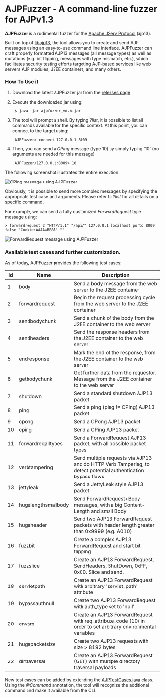 # AJPFuzzer - A command-line fuzzer for AJPv1.3

**AJPFuzzer** is a rudimental fuzzer for the [Apache JServ Protocol](https://tomcat.apache.org/connectors-doc/ajp/ajpv13a.html) (ajp13). 

Built on top of [libajp13](https://github.com/doyensec/libajp13), the tool allows you to create and send AJP messages using an easy-to-use command line interface. AJPFuzzer can craft properly formatted AJP13 messages (all message types) as well as mutations (e.g. bit flipping, messages with type mismatch, etc.), which facilitates security testing efforts targeting AJP-based services like web servers AJP modules, J2EE containers, and many others.
### How To Use it

1. Download the latest AJPFuzzer jar from the [releases page](https://github.com/doyensec/ajpfuzzer/releases)
2. Execute the downloaded jar using:

        $ java -jar ajpfuzzer_v0.6.jar

3. The tool will prompt a shell. By typing *?list*, it is possible to list all commands available for the specific context. At this point, you can connect to the target using:

        AJPFuzzer> connect 127.0.0.1 8009

4. Then, you can send a *CPing* message (type 10) by simply typing '10' (no arguments are needed for this message)

        AJPFuzzer/127.0.0.1:8009> 10

The following screenshot illustrates the entire execution:

![CPing message using AJPFuzzer](http://i.imgur.com/22lHxX3.png)

Obviously, it is possible to send more complex messages by specifying the appropriate test case and arguments. Please refer to *?list <command>* for all details on a specific command.

For example, we can send a fully customized *ForwardRequest* type message using:
	
```
> forwardrequest 2 "HTTP/1.1" "/api/" 127.0.0.1 localhost porto 8009 false "Cookie:AAAA=BBBB" ""
```

![ForwardRequest message using AJPFuzzer](http://i.imgur.com/5j5JYre.png)

### Available test cases and further customization.

As of today, AJPFuzzer provides the following test cases:

Id | Name | Description
--- | --- | ---
1 | body | Send a body message from the web server to the J2EE container
2 | forwardrequest | Begin the request processing cycle from the web server to the J2EE container
3 | sendbodychunk | Send a chunk of the body from the J2EE container to the web server
4 | sendheaders | Send the response headers from the J2EE container to the web server
5 | endresponse | Mark the end of the response, from the J2EE container to the web server
6 | getbodychunk | Get further data from the requestor. Message from the J2EE container to the web server
7 | shutdown | Send a standard shutdown AJP13 packet
8 | ping | Send a ping (ping != CPing) AJP13 packet
9 | cpong | Send a CPong AJP13 packet
10 | cping | Send a CPing AJP13 packet
11 | forwardreqalltypes | Send a ForwardRequest AJP13 packet, with all possible packet types
12 | verbtampering | Send multiple requests via AJP13 and do HTTP Verb Tampering, to detect potential authentication bypass flaws
13 | jettyleak | Send a JettyLeak style AJP13 packet
14 | hugelengthsmallbody | Send ForwardRequest+Body messages, with a big Content-Length and small Body
15 | hugeheader | Send two AJP13 ForwardRequest packets with header length greater than 0x9999 (e.g. A010)
16 | fuzzbit | Create a complex AJP13 ForwardRequest and start bit flipping
17 | fuzzslice | Create an AJP13 ForwardRequest, SendHeaders, ShutDown, 0xFF, 0x00. Slice and send.
18 | servletpath | Create an AJP13 ForwardRequest with arbitrary 'servlet_path' attribute
19 | bypassauthnull | Create two AJP13 ForwardRequest with auth_type set to 'null'
20 | envars | Create an AJP13 ForwardRequest with req_attribute_code (10) in order to set arbitrary environmental variables
21 | hugepacketsize | Create two AJP13 requests with size > 8192 bytes
22 | dirtraversal | Create an AJP13 ForwardRequest (GET) with multiple directory traversal payloads

New test cases can be added by extending the [AJPTestCases.java](https://github.com/doyensec/ajpfuzzer/blob/master/src/com/doyensec/ajpfuzzer/AJPTestCases.java) class. Using the *@Command* annotation, the tool will recognize the additional command and make it available from the CLI.  
